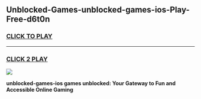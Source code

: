
## Unblocked-Games-unblocked-games-ios-Play-Free-d6t0n
<h3>
<a href="https://premium76.site?title=unblocked-games-ios&ref=18A1">CLICK TO PLAY</a></h3>
<hr>

<h3>
<a href="https://premium76.site?title=unblocked-games-ios&ref=18A1">CLICK 2 PLAY</a>
  
</h3>

<a href="https://premium76.site?title=unblocked-games-ios&ref=18A1"><img src="https://clearcache.store/games.png"></a>


**unblocked-games-ios games unblocked: Your Gateway to Fun and Accessible Online Gaming**
